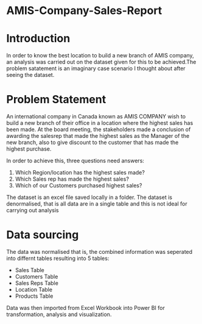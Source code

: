 # AMIS-Company-Sales-Report

# Introduction
In order to know the best location to build a new branch of AMIS company, an analysis was carried out on the dataset given for this to be achieved.The problem satatement is an imaginary case scenario I thought about after seeing the dataset.

# Problem Statement

An international company in Canada known as AMIS COMPANY wish to build a new branch of their office in a location where the highest sales has been made. At the board meeting, the stakeholders made a conclusion of awarding the salesrep that made the highest sales as the Manager of the new branch, also to give discount to the customer that has made the highest purchase.

In order to achieve this, three questions need answers:
1. Which Region/location has the highest sales made?
2. Which Sales rep has made the highest sales?
3. Which of our Customers purchased highest sales?

The dataset is an excel file saved locally in a folder. The dataset is denormalised, that is all data are in a single table and this is not ideal for carrying out analysis

# Data sourcing
The data was normalised that is, the combined information was seperated into differnt tables resulting into 5 tables:
* Sales Table
* Customers Table
* Sales Reps Table
* Location Table
* Products Table

Data was then imported from Excel Workbook into Power BI for transformation, analysis and visualization.



